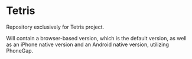Tetris
======

Repository exclusively for Tetris project.

Will contain a browser-based version, which is the default version, as well as an iPhone native version and an Android native version, utilizing PhoneGap.
